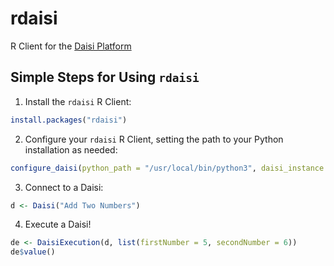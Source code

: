 # rdaisi

R Client for the [Daisi Platform](https://www.daisi.io/)

## Simple Steps for Using `rdaisi`

1. Install the `rdaisi` R Client:

```r
install.packages("rdaisi")
```

2. Configure your `rdaisi` R Client, setting the path to your Python installation as needed:

```r
configure_daisi(python_path = "/usr/local/bin/python3", daisi_instance = "app")
```

3. Connect to a Daisi:

```r
d <- Daisi("Add Two Numbers")
```

4. Execute a Daisi!

```r
de <- DaisiExecution(d, list(firstNumber = 5, secondNumber = 6))
de$value()
```
